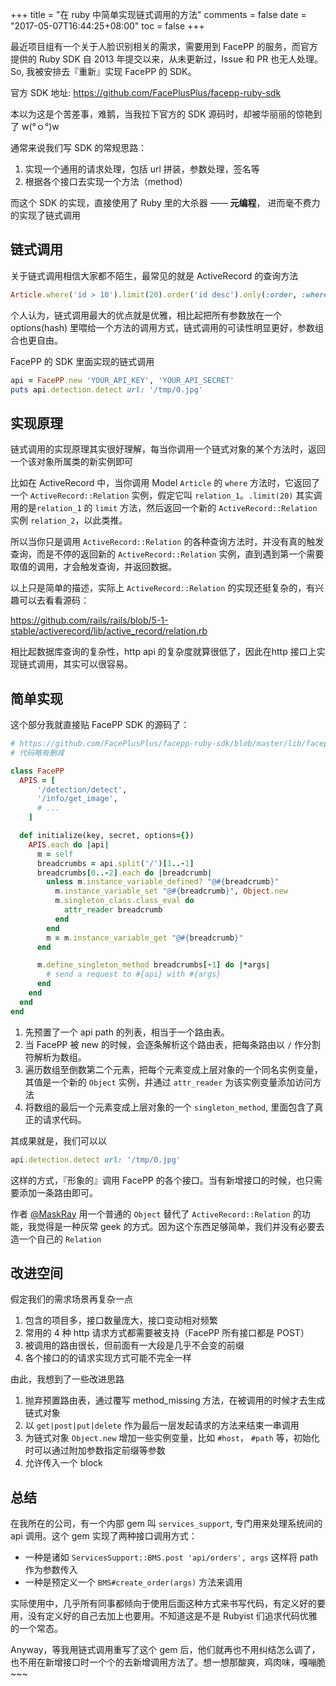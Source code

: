 +++
title = "在 ruby 中简单实现链式调用的方法"
comments = false
date = "2017-05-07T16:44:25+08:00"
toc = false
+++

最近项目组有一个关于人脸识别相关的需求，需要用到 FacePP 的服务，而官方提供的 Ruby SDK 自 2013 年提交以来，从未更新过，Issue 和 PR 也无人处理。So, 我被安排去『重新』实现 FacePP 的 SDK。

官方 SDK 地址: https://github.com/FacePlusPlus/facepp-ruby-sdk

本以为这是个苦差事，难鹅，当我拉下官方的 SDK 源码时，却被华丽丽的惊艳到了 w(°ｏ°)w

通常来说我们写 SDK 的常规思路：

1. 实现一个通用的请求处理，包括 url 拼装，参数处理，签名等
2. 根据各个接口去实现一个方法（method）

而这个 SDK 的实现，直接使用了 Ruby 里的大杀器 —— **元编程**， 进而毫不费力的实现了链式调用

## 链式调用

关于链式调用相信大家都不陌生，最常见的就是 ActiveRecord 的查询方法

```ruby
Article.where('id > 10').limit(20).order('id desc').only(:order, :where)
```

个人认为，链式调用最大的优点就是优雅，相比起把所有参数放在一个 options(hash) 里喂给一个方法的调用方式，链式调用的可读性明显更好，参数组合也更自由。

FacePP 的 SDK 里面实现的链式调用

```ruby
api = FacePP.new 'YOUR_API_KEY', 'YOUR_API_SECRET'
puts api.detection.detect url: '/tmp/0.jpg'
```

## 实现原理

链式调用的实现原理其实很好理解，每当你调用一个链式对象的某个方法时，返回一个该对象所属类的新实例即可

比如在 ActiveRecord 中，当你调用 Model `Article` 的 `where` 方法时，它返回了一个 `ActiveRecord::Relation` 实例，假定它叫 `relation_1`。`.limit(20)` 其实调用的是`relation_1` 的 `limit` 方法，然后返回一个新的 `ActiveRecord::Relation` 实例 `relation_2`，以此类推。

所以当你只是调用 `ActiveRecord::Relation` 的各种查询方法时，并没有真的触发查询，而是不停的返回新的 `ActiveRecord::Relation` 实例，直到遇到第一个需要取值的调用，才会触发查询，并返回数据。

以上只是简单的描述，实际上 `ActiveRecord::Relation` 的实现还挺复杂的，有兴趣可以去看看源码：

https://github.com/rails/rails/blob/5-1-stable/activerecord/lib/active_record/relation.rb

相比起数据库查询的复杂性，http api 的复杂度就算很低了，因此在http 接口上实现链式调用，其实可以很容易。

## 简单实现

这个部分我就直接贴 FacePP SDK 的源码了：

```ruby
# https://github.com/FacePlusPlus/facepp-ruby-sdk/blob/master/lib/facepp/client.rb
# 代码略有删减

class FacePP
  APIS = [
      '/detection/detect',
      '/info/get_image',
      # ...
    ]

  def initialize(key, secret, options={})
    APIS.each do |api|
      m = self
      breadcrumbs = api.split('/')[1..-1]
      breadcrumbs[0..-2].each do |breadcrumb|
        unless m.instance_variable_defined? "@#{breadcrumb}"
          m.instance_variable_set "@#{breadcrumb}", Object.new
          m.singleton_class.class_eval do
            attr_reader breadcrumb
          end
        end
        m = m.instance_variable_get "@#{breadcrumb}"
      end

      m.define_singleton_method breadcrumbs[-1] do |*args|
        # send a request to #{api} with #{args}
      end
    end
  end
end
```

1. 先预置了一个 api path 的列表，相当于一个路由表。
2. 当 FacePP 被 new 的时候，会逐条解析这个路由表，把每条路由以 `/` 作分割符解析为数组。
3. 遍历数组至倒数第二个元素，把每个元素变成上层对象的一个同名实例变量，其值是一个新的 `Object` 实例，并通过 `attr_reader` 为该实例变量添加访问方法
4. 将数组的最后一个元素变成上层对象的一个 `singleton_method`, 里面包含了真正的请求代码。

其成果就是，我们可以以

```ruby
api.detection.detect url: '/tmp/0.jpg'
```

这样的方式，『形象的』调用 FacePP 的各个接口。当有新增接口的时候，也只需要添加一条路由即可。

作者 [@MaskRay](https://github.com/MaskRay) 用一个普通的 `Object` 替代了 `ActiveRecord::Relation` 的功能，我觉得是一种灰常 geek 的方式。因为这个东西足够简单，我们并没有必要去造一个自己的 `Relation`

## 改进空间

假定我们的需求场景再复杂一点

1. 包含的项目多，接口数量庞大，接口变动相对频繁
2. 常用的 4 种 http 请求方式都需要被支持（FacePP 所有接口都是 POST）
3. 被调用的路由很长，但前面有一大段是几乎不会变的前缀
4. 各个接口的的请求实现方式可能不完全一样

由此，我想到了一些改进思路

1. 抛弃预置路由表，通过覆写 method_missing 方法，在被调用的时候才去生成链式对象
2. 以 `get|post|put|delete` 作为最后一层发起请求的方法来结束一串调用
3. 为链式对象 `Object.new` 增加一些实例变量，比如 `#host`， `#path` 等，初始化时可以通过附加参数指定前缀等参数
4. 允许传入一个 block

## 总结

在我所在的公司，有一个内部 gem 叫 `services_support`, 专门用来处理系统间的 api 调用。这个 gem 实现了两种接口调用方式：

- 一种是诸如 `ServicesSupport::BMS.post 'api/orders', args` 这样将 path 作为参数传入
- 一种是预定义一个 `BMS#create_order(args)` 方法来调用

实际使用中，几乎所有同事都倾向于使用后面这种方式来书写代码，有定义好的要用，没有定义好的自己去加上也要用。不知道这是不是 Rubyist 们追求代码优雅的一个常态。

Anyway，等我用链式调用重写了这个 gem 后，他们就再也不用纠结怎么调了，也不用在新增接口时一个个的去新增调用方法了。想一想那酸爽，鸡肉味，嘎嘣脆~~~



